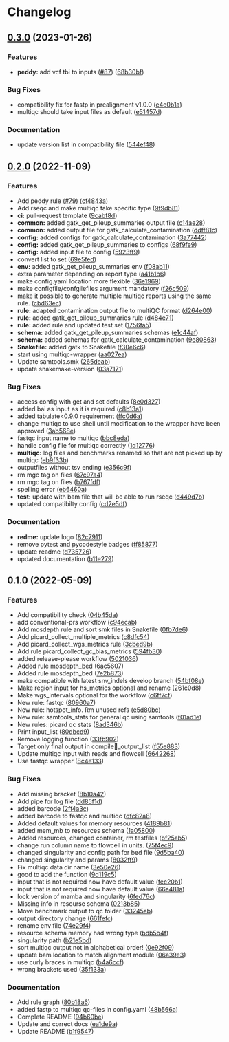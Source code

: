 # Changelog

## [0.3.0](https://www.github.com/hydra-genetics/qc/compare/v0.2.0...v0.3.0) (2023-01-26)


### Features

* **peddy:** add vcf tbi to inputs ([#87](https://www.github.com/hydra-genetics/qc/issues/87)) ([68b30bf](https://www.github.com/hydra-genetics/qc/commit/68b30bf99b740b822f8d052492b2c1f3e6807c4b))


### Bug Fixes

* compatibility fix for fastp in prealignment v1.0.0 ([e4e0b1a](https://www.github.com/hydra-genetics/qc/commit/e4e0b1a5b1f704d4b8b18a9073399ef1876ab14e))
* multiqc should take input files as default ([e51457d](https://www.github.com/hydra-genetics/qc/commit/e51457de534efdf778ca17b9d73826eef538c2f8))


### Documentation

* update version list in compatibility file ([544ef48](https://www.github.com/hydra-genetics/qc/commit/544ef48898d6ffb4f686b5d6785f7f029ef9f5d8))

## [0.2.0](https://www.github.com/hydra-genetics/qc/compare/v0.1.0...v0.2.0) (2022-11-09)


### Features

* Add peddy rule ([#79](https://www.github.com/hydra-genetics/qc/issues/79)) ([cf4843a](https://www.github.com/hydra-genetics/qc/commit/cf4843a21b2e5fb9bc36718891c325ee2336323d))
* Add rseqc and make multiqc take specific type ([9f9db81](https://www.github.com/hydra-genetics/qc/commit/9f9db815b9d43da15dc8089f36f6cb2ccc8b582a))
* **ci:** pull-request template ([9cabf8d](https://www.github.com/hydra-genetics/qc/commit/9cabf8d22f243b010caaa2ad71e6996a7fa3c0a8))
* **common:** added gatk_get_pileup_summaries output file ([c14ae28](https://www.github.com/hydra-genetics/qc/commit/c14ae28e9277610be28cc2353f2f736a76942a85))
* **common:** added output file for gatk_calculate_contamination ([ddff81c](https://www.github.com/hydra-genetics/qc/commit/ddff81c4c52d512cf3f396f6b0a1e91d6844ec8a))
* **config:** added configs for gatk_calculate_contamination ([3a77442](https://www.github.com/hydra-genetics/qc/commit/3a774424fcc69d9402d5c5890d119ddf2f7cc284))
* **config:** added gatk_get_pileup_summaries to configs ([68f9fe9](https://www.github.com/hydra-genetics/qc/commit/68f9fe9924f8a1f0be85534cfc2880eddbb97766))
* **config:** added input file to config ([5923ff9](https://www.github.com/hydra-genetics/qc/commit/5923ff9c9c2fc7cf6d3f961f2d34279665fd9190))
* convert list to set ([69e5fed](https://www.github.com/hydra-genetics/qc/commit/69e5fedc67d1aa551e868c5b0a6379e36d482306))
* **env:** added gatk_get_pileup_summaries env ([f08ab11](https://www.github.com/hydra-genetics/qc/commit/f08ab11e1b57ddc3423a5fe35436fccb0e491de7))
* extra parameter depending on report type ([a41b1b6](https://www.github.com/hydra-genetics/qc/commit/a41b1b6dc57fb9d2b72eaff312b8fe49c8fbbd6b))
* make config.yaml location more flexible ([36e1969](https://www.github.com/hydra-genetics/qc/commit/36e196903e7b33941ad1f2c0e554ddb507cc775f))
* make configfile/confgilefiles argument mandatory ([f26c509](https://www.github.com/hydra-genetics/qc/commit/f26c509b8d22788b611282eab367fab94e05fcda))
* make it possible to generate multiple multiqc reports using the same rule. ([cbd63ec](https://www.github.com/hydra-genetics/qc/commit/cbd63ec1128f0962afc431b8074ede3b63b2a304))
* **rule:** adapted contamination output file to multiQC format ([d264e00](https://www.github.com/hydra-genetics/qc/commit/d264e005c563f32699b4a0e02fc65068c7eaadbc))
* **rule:** added gatk_get_pileup_summaries rule ([d484e71](https://www.github.com/hydra-genetics/qc/commit/d484e71aaa18a1a1c3577e592dc20bbfce38a44a))
* **rule:** added rule and updated test set ([1756fa5](https://www.github.com/hydra-genetics/qc/commit/1756fa50c0bffb4f28ba9d601088876370606250))
* **schema:** added gatk_get_pileup_summaries schemas ([e1c44af](https://www.github.com/hydra-genetics/qc/commit/e1c44afeb65701249e92a7bb3cd19a07d6776412))
* **schema:** added schemas for gatk_calculate_contamination ([9e80863](https://www.github.com/hydra-genetics/qc/commit/9e8086303f5d8749a60fe6fc1a54a87c9a357985))
* **Snakefile:** added gatk to Snakefile ([f30e6c6](https://www.github.com/hydra-genetics/qc/commit/f30e6c68775090e6a7f758c3249d0f63ffb9e7ad))
* start using multiqc-wrapper ([aa027ea](https://www.github.com/hydra-genetics/qc/commit/aa027eac8a5bdb1b0de741d9d6757f2628625352))
* Update samtools.smk ([265deab](https://www.github.com/hydra-genetics/qc/commit/265deab15b8aad1684f15fe610cbb0359ea82588))
* update snakemake-version ([03a7171](https://www.github.com/hydra-genetics/qc/commit/03a7171dae7297044973423cd84ae090a551c80e))


### Bug Fixes

* access config with get and set defaults ([8e0d327](https://www.github.com/hydra-genetics/qc/commit/8e0d32709acdd83c075c6cac621e59b9f9d1e35b))
* added bai as input as it is required ([c8b13a1](https://www.github.com/hydra-genetics/qc/commit/c8b13a1ed0e7e1d920d0a24f84d3fa1325f8dc61))
* added tabulate<0.9.0 requirement ([ffc0d6a](https://www.github.com/hydra-genetics/qc/commit/ffc0d6a7c38a3996cc5de8dc02ad57828c26586d))
* change multiqc to use shell until modification to the wrapper have been approved ([3ab568e](https://www.github.com/hydra-genetics/qc/commit/3ab568e6c3d8be48f8a94abebe8055addb4fe8c9))
* fastqc input name to multiqc ([bbc8eda](https://www.github.com/hydra-genetics/qc/commit/bbc8eda18d7820fd8037b349a98beca5c90a187b))
* handle config file for multiqc correctly ([1d12776](https://www.github.com/hydra-genetics/qc/commit/1d12776088207f9b8f34ee6998c3538119f5c186))
* **multiqc:** log files and benchmarks renamed so that are not picked up by multiqc ([eb9f33b](https://www.github.com/hydra-genetics/qc/commit/eb9f33b9b3b3f7f0367d05ae1dfb1cbc1cb23d30))
* outputfiles without tsv ending ([e356c9f](https://www.github.com/hydra-genetics/qc/commit/e356c9f19cc5f3178c838cbe81d13be1453f0c05))
* rm mgc tag on files ([67c97a4](https://www.github.com/hydra-genetics/qc/commit/67c97a42c10bbaffda56c579eb6a09ac4f08c867))
* rm mgc tag on files ([b767fdf](https://www.github.com/hydra-genetics/qc/commit/b767fdf2a8567b6bee32e6cfc930cf7ea9bcfc17))
* spelling error ([eb6460a](https://www.github.com/hydra-genetics/qc/commit/eb6460a72da23b88be0dda119809bbeee9f84eaf))
* **test:** update with bam file that will be able to run rseqc ([d449d7b](https://www.github.com/hydra-genetics/qc/commit/d449d7b605254039e7967717ce3ef3dcdbb11237))
* updated compatibilty config ([cd2e5df](https://www.github.com/hydra-genetics/qc/commit/cd2e5df9ffe74234aa2473c4905c24ca2b79f710))


### Documentation

* **redme:** update logo ([82c7911](https://www.github.com/hydra-genetics/qc/commit/82c79118fcf1bdfe1bf0df5f9955d09c50353586))
* remove pytest and pycodestyle badges ([ff85877](https://www.github.com/hydra-genetics/qc/commit/ff85877c5f3b1046ea662307681eb324257bd7e7))
* update readme ([d735726](https://www.github.com/hydra-genetics/qc/commit/d7357267720c035ccfab353fa87d77a97c2f4e03))
* updated documentation ([b11e279](https://www.github.com/hydra-genetics/qc/commit/b11e2799ae4c27a235b4fe30712982d033969174))

## 0.1.0 (2022-05-09)


### Features

* Add compatibility check ([04b45da](https://www.github.com/hydra-genetics/qc/commit/04b45da457fd1790977e68221206e49b6f537359))
* add conventional-prs workflow ([c94ecab](https://www.github.com/hydra-genetics/qc/commit/c94ecab660e4fb77e498d0f1bf7481f9af5f5ba3))
* Add mosdepth rule and sort smk files in Snakefile ([0fb7de6](https://www.github.com/hydra-genetics/qc/commit/0fb7de6bbbf91aff464b74a6787cf48255046b34))
* Add picard_collect_multiple_metrics ([c8dfc54](https://www.github.com/hydra-genetics/qc/commit/c8dfc542f74a8735ef816e6a5502a4f88e43039a))
* Add picard_collect_wgs_metrics rule ([3cbed9b](https://www.github.com/hydra-genetics/qc/commit/3cbed9bf67bf83cad17b9306eabfb1dbc5fcff6a))
* Add rule picard_collect_gc_bias_metrics ([594fb30](https://www.github.com/hydra-genetics/qc/commit/594fb30decdeb7f7637bc633f18fa64582f4df86))
* added release-please workflow ([5021036](https://www.github.com/hydra-genetics/qc/commit/50210365996ad8dae3abe1013bed335f0fe3cd5c))
* Added rule mosdepth_bed ([6ac5607](https://www.github.com/hydra-genetics/qc/commit/6ac560740582906bfff8f0456cf48b1f91e8475d))
* Added rule mosdepth_bed ([7e2b873](https://www.github.com/hydra-genetics/qc/commit/7e2b873fdeb497c9e08c2368767b9e59ae92d361))
* make compatible with latest snv_indels develop branch ([54bf08e](https://www.github.com/hydra-genetics/qc/commit/54bf08eb37da0ecebbb45227ea07f03863692cba))
* Make region input for hs_metrics optional and rename ([261c0d8](https://www.github.com/hydra-genetics/qc/commit/261c0d801a33106f0c7b3bdfa72ddef25e707054))
* Make wgs_intervals optional for the workflow ([c6ff7cf](https://www.github.com/hydra-genetics/qc/commit/c6ff7cf9664b0af0172fe2ecdb2751f1d0fe3e32))
* New rule: fastqc ([80960a7](https://www.github.com/hydra-genetics/qc/commit/80960a7009f283d9dea49d3d5b12d7753990a323))
* New rule: hotspot_info. Rm unused refs ([e5d80bc](https://www.github.com/hydra-genetics/qc/commit/e5d80bc4f8b749f2ab875edb56275ad04a664782))
* New rule: samtools_stats for general qc using samtools ([f01ad1e](https://www.github.com/hydra-genetics/qc/commit/f01ad1ea5793f9787d6c2f31060a46eac3aab5a7))
* New rules: picard qc stats ([8ad346b](https://www.github.com/hydra-genetics/qc/commit/8ad346b7c31c30efbd906e1a011954b071adc432))
* Print input_list ([80dbcd9](https://www.github.com/hydra-genetics/qc/commit/80dbcd94f2399295940c81c2b3f75552b5db18d9))
* Remove logging function ([33fb902](https://www.github.com/hydra-genetics/qc/commit/33fb90261771a4f86aff4a49c77184f3012eccba))
* Target only final output in compile_output_list ([f55e883](https://www.github.com/hydra-genetics/qc/commit/f55e883814c2dd3bbd45cb386b80a3eb8c772cac))
* Update multiqc input with reads and flowcell ([6642268](https://www.github.com/hydra-genetics/qc/commit/6642268471c1da20f7163b7bb201334d3fdac321))
* Use fastqc wrapper ([8c4e133](https://www.github.com/hydra-genetics/qc/commit/8c4e133e9a29135cb715b3a5641fd72d73c5d6c2))


### Bug Fixes

* Add missing bracket ([8b10a42](https://www.github.com/hydra-genetics/qc/commit/8b10a42b4f9b2ce9dbafb6a4bb3a0f0c8defc34c))
* Add pipe for log file ([dd85f1d](https://www.github.com/hydra-genetics/qc/commit/dd85f1d8ded523cc1268975e7e0b849b229f505a))
* added barcode ([2ff4a3c](https://www.github.com/hydra-genetics/qc/commit/2ff4a3cdc3a044993d146dcdf7543d8a3cd87f23))
* added barcode to fastqc and multiqc ([dfc82a8](https://www.github.com/hydra-genetics/qc/commit/dfc82a83648e51e86d382d6d9f0cb22070e768c7))
* Added default values for memory resources ([4189b81](https://www.github.com/hydra-genetics/qc/commit/4189b81bd8313fd153481ed53d0129c77b50b333))
* added mem_mb to resources schema ([1a05800](https://www.github.com/hydra-genetics/qc/commit/1a05800c6ec1f1b580f80f300db7832926f37c08))
* Added resources, changed container, rm testfiles ([bf25ab5](https://www.github.com/hydra-genetics/qc/commit/bf25ab511311af53cf60aa7f554a0bf2a02503eb))
* change run column name to flowcell in units. ([75f4ec9](https://www.github.com/hydra-genetics/qc/commit/75f4ec90800909306df27a03af5bfd022ea3e9ce))
* changed singularity and config path for bed file ([9d5ba40](https://www.github.com/hydra-genetics/qc/commit/9d5ba40589905eadef5ace7ce8197410927273d2))
* changed singularity and params ([8032ff9](https://www.github.com/hydra-genetics/qc/commit/8032ff91b32f55b4883111a4c0633ce4a5e521be))
* Fix multiqc data dir name ([3e50e26](https://www.github.com/hydra-genetics/qc/commit/3e50e266874fef704b1b6df932ab225841d76cbd))
* good to add the function ([9d119c5](https://www.github.com/hydra-genetics/qc/commit/9d119c5ca1ecce78923cd7fa840590d6db404d9e))
* input that is not required now have default value ([fec20b1](https://www.github.com/hydra-genetics/qc/commit/fec20b178d7d92762b491e2e87be2b48bc44cd7d))
* input that is not required now have default value ([66a481a](https://www.github.com/hydra-genetics/qc/commit/66a481a95d56877f7aebe0acff17e9e8a451371c))
* lock version of mamba and singularity ([6fed76c](https://www.github.com/hydra-genetics/qc/commit/6fed76c260261288ec7ea35f79c5d32d08000e71))
* Missing info in resourse schema ([0213b85](https://www.github.com/hydra-genetics/qc/commit/0213b85907f6f81e01721961fd6a589405db0057))
* Move benchmark output to qc folder ([33245ab](https://www.github.com/hydra-genetics/qc/commit/33245abe52686856b4cfc7c24e5c203cec72f0e5))
* output directory change ([661fefc](https://www.github.com/hydra-genetics/qc/commit/661fefcc77ed4f4823e95b7c898bae21fa55a905))
* rename env file ([74e29f4](https://www.github.com/hydra-genetics/qc/commit/74e29f41bfadeddfbd9b043d8045589005ba81b6))
* resource schema memory had wrong type ([bdb5b4f](https://www.github.com/hydra-genetics/qc/commit/bdb5b4f6564d5349842b621b8f73b73e5fdbcab5))
* singularity path ([b21e5bd](https://www.github.com/hydra-genetics/qc/commit/b21e5bd2ef7615e140241025919e5097d1a4056b))
* sort multiqc output not in alphabetical order! ([0e92f09](https://www.github.com/hydra-genetics/qc/commit/0e92f096da60912a9f3b760010510b06a3fc828a))
* update bam location to match alignment module ([06a39e3](https://www.github.com/hydra-genetics/qc/commit/06a39e3b2aa32acd630d8c6d3e4378009a80c636))
* use curly braces in multiqc ([b4a6ccf](https://www.github.com/hydra-genetics/qc/commit/b4a6ccff79be22c0bf5e7b7bff96b685a1c9d512))
* wrong brackets used ([35f133a](https://www.github.com/hydra-genetics/qc/commit/35f133aafa63beb61de2c4471dbec2cf91f55a47))


### Documentation

* Add rule graph ([80b18a6](https://www.github.com/hydra-genetics/qc/commit/80b18a636f169c9421160c268daa19d212c89ec3))
* added fastp to multiqc qc-files in config.yaml ([48b566a](https://www.github.com/hydra-genetics/qc/commit/48b566a8071b340bcb6d9838e44f4814f086e0f2))
* Complete README ([94b60be](https://www.github.com/hydra-genetics/qc/commit/94b60be965287af4a91186aa375099e1f6f58fa5))
* Update and correct docs ([ea1de9a](https://www.github.com/hydra-genetics/qc/commit/ea1de9a0ec1bd1ddd4fd9568538aefce46faa7a9))
* Update README ([b1f9547](https://www.github.com/hydra-genetics/qc/commit/b1f95478230dd5333c4b794fe2186634f0ee5f29))
